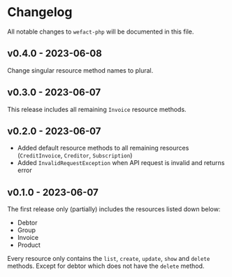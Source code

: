 # Changelog

All notable changes to `wefact-php` will be documented in this file.

## v0.4.0 - 2023-06-08

Change singular resource method names to plural.

## v0.3.0 - 2023-06-07

This release includes all remaining `Invoice` resource methods.

## v0.2.0 - 2023-06-07

- Added default resource methods to all remaining resources (`CreditInvoice`, `Creditor`, `Subscription`)
- Added `InvalidRequestException` when API request is invalid and returns error

## v0.1.0 - 2023-06-07

The first release only (partially) includes the resources listed down below:

- Debtor
- Group
- Invoice
- Product

Every resource only contains the `list`, `create`, `update`, `show` and `delete` methods. Except for debtor which does not have the `delete` method.
